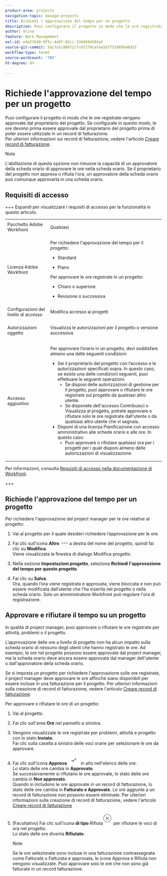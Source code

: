 ```yaml
---
product-area: projects
navigation-topic: manage-projects
title: Richiedi l'approvazione del tempo per un progetto
description: Puoi configurare il progetto in modo che le ore registrate vengano approvate dal proprietario del progetto. Se configurate in questo modo, le ore devono prima essere approvate dal proprietario del progetto prima di poter essere utilizzate in un record di fatturazione.
author: Alina
feature: Work Management
exl-id: e4a27640-9f5c-4a9f-82cc-3384694594af
source-git-commit: 5bc7a1c00b72cfc07270cafee5bf753989b48d33
workflow-type: tm+mt
source-wordcount: '785'
ht-degree: 0%

---
```


# Richiede l&#39;approvazione del tempo per un progetto

<!--audited: 08/2024-->

Puoi configurare il progetto in modo che le ore registrate vengano approvate dal proprietario del progetto. Se configurate in questo modo, le ore devono prima essere approvate dal proprietario del progetto prima di poter essere utilizzate in un record di fatturazione.\
Per ulteriori informazioni sui record di fatturazione, vedere l&#39;articolo [Creare record di fatturazione](../../../manage-work/projects/project-finances/create-billing-records.md).

>[!NOTE]
>
>L&#39;abilitazione di questa opzione non rimuove la capacità di un approvatore della scheda orario di approvare le ore nella scheda orario. Se il proprietario del progetto non approva o rifiuta l&#39;ora, un approvatore della scheda orario può comunque approvarla in una scheda orario.

## Requisiti di accesso

+++ Espandi per visualizzare i requisiti di accesso per la funzionalità in questo articolo. 

<table style="table-layout:auto"> 
 <col> 
 <col> 
 <tbody> 
  <tr> 
   <td role="rowheader">Pacchetto Adobe Workfront</td> 
   <td> <p>Qualsiasi</p> </td> 
  </tr> 
  <tr> 
   <td role="rowheader">Licenza Adobe Workfront</td> 
   <td> <p>Per richiedere l'approvazione del tempo per il progetto:</p>
   <ul><li><p>Standard</p></li>
   <li><p>Piano</p></li></ul>

<p>Per approvare le ore registrate in un progetto:</p>
   <ul><li><p>Chiaro o superiore</p></li>
   <li><p>Revisione o successiva</p></li>
    </td> 
  </tr> 
  <tr> 
   <td role="rowheader">Configurazioni del livello di accesso</td> 
   <td> <p>Modifica accesso ai progetti</p>  </td> 
  </tr> 
  <tr> 
   <td role="rowheader">Autorizzazioni oggetto</td> 
   <td> <p>Visualizza le autorizzazioni per il progetto o versione successiva</p>
  </tr> 
  <tr> 
   <td role="rowheader">Accesso aggiuntivo</td> 
   <td> <p>Per approvare l’orario in un progetto, devi soddisfare almeno una delle seguenti condizioni:</p> 
    <ul> 
     <li>Sei il proprietario del progetto con l’accesso e le autorizzazioni specificati sopra. In questo caso, se esiste una delle condizioni seguenti, puoi effettuare le seguenti operazioni: 
      <ul>
       <li>Se disponi delle autorizzazioni di gestione per il progetto, puoi approvare o rifiutare le ore registrate sul progetto da qualsiasi altro utente.</li>
       <li> Se disponete dell'accesso Contribuisci o Visualizza al progetto, potrete approvare o rifiutare solo le ore registrate dall'utente o da qualsiasi altro utente che vi segnala.<br></li>
      </ul></li> 
     <li>Disponi di una licenza Pianificazione con accesso amministrativo alle schede orario e alle ore. In questo caso:
      <ul>
       <li>Puoi approvare o rifiutare qualsiasi ora per i progetti per i quali disponi almeno delle autorizzazioni di visualizzazione. </li>
      </ul></li> 
    </ul> </td> 
  </tr> 
 </tbody> 
</table>

Per informazioni, consulta [Requisiti di accesso nella documentazione di Workfront](/help/quicksilver/administration-and-setup/add-users/access-levels-and-object-permissions/access-level-requirements-in-documentation.md).

+++

<!--Old:

<table style="table-layout:auto"> 
 <col> 
 <col> 
 <tbody> 
  <tr> 
   <td role="rowheader">Adobe Workfront plan*</td> 
   <td> <p>Any</p> </td> 
  </tr> 
  <tr> 
   <td role="rowheader">Adobe Workfront license*</td> 
   <td> <p>To require time to be approved on the project:</p>
   <ul><li>New: Standard</li>
   <li>Current: Plan</li></ul>
   
   <p>To approve hours logged on a project:</p>
   <ul><li>New: Light or higher</li>
   <li>Review or higher</li>
    </td> 
  </tr> 
  <tr> 
   <td role="rowheader">Access level configurations*</td> 
   <td> <p>Edit access to Projects or higher</p>  </td> 
  </tr> 
  <tr> 
   <td role="rowheader">Object permissions</td> 
   <td> <p>View permissions to the project or higher</p>
  </tr> 
  <tr> 
   <td role="rowheader">Additional access</td> 
   <td> <p>You must meet at least one of the following conditions to approve time on a project:</p> 
    <ul> 
     <li>You are the Project Owner with the access and permissions specified above. In this case, you can do the following if one of the conditions below exists: 
      <ul>
       <li>If you have Manage permissions on the project, you can approve or reject hours logged on the project by any other user.</li>
       <li> If you have Contribute or View access to the project you will be able to approve or reject only the hours logged by you or any other user that reports you.<br></li>
      </ul></li> 
     <li>You have a Plan license with administrative access to Timesheets &amp; Hours. In this case:
      <ul>
       <li>You can approve or reject any hours on the projects you have at least permissions to View. </li>
      </ul></li> 
    </ul> </td> 
  </tr> 
 </tbody> 
</table>-->

## Richiede l&#39;approvazione del tempo per un progetto

Per richiedere l&#39;approvazione del project manager per le ore relative al progetto:

1. Vai al progetto per il quale desideri richiedere l’approvazione per le ore.
1. Fai clic sull&#39;icona **Altro** ![Icona Altro](assets/more-icon.png) a destra del nome del progetto, quindi fai clic su **Modifica**.\
   Viene visualizzata la finestra di dialogo Modifica progetto.

1. Nella sezione **Impostazioni progetto**, seleziona **Richiedi l&#39;approvazione del tempo per questo progetto**.
1. Fai clic su **Salva**.\
   Ora, quando l’ora viene registrata e approvata, viene bloccata e non può essere modificata dall’utente che l’ha inserita nel progetto o nella scheda orario. Solo un amministratore Workfront può regolare l&#39;ora di registrazione.

## Approvare e rifiutare il tempo su un progetto

In qualità di project manager, puoi approvare o rifiutare le ore registrate per attività, problemi o il progetto.

L’approvazione delle ore a livello di progetto non ha alcun impatto sulla scheda orario di nessuno degli utenti che hanno registrato le ore. Ad esempio, le ore nel progetto possono essere approvate dal project manager, ma la scheda orario deve ancora essere approvata dal manager dell&#39;utente o dall&#39;approvatore della scheda orario.

Se si imposta un progetto per richiedere l&#39;approvazione sulle ore registrate, il project manager deve approvare le ore affinché siano disponibili per essere incluse in una fatturazione per il progetto. Per ulteriori informazioni sulla creazione di record di fatturazione, vedere l&#39;articolo [Creare record di fatturazione](../../../manage-work/projects/project-finances/create-billing-records.md).

Per approvare o rifiutare le ore di un progetto:

1. Vai al progetto.
1. Fai clic sull&#39;area **Ore** nel pannello a sinistra.

1. Vengono visualizzate le ore registrate per problemi, attività e progetto con lo stato **Inviato**.\
   Fai clic sulla casella a sinistra delle voci orarie per selezionare le ore da approvare.

1. Fai clic sull&#39;icona **Approva** ![](assets/approve-hours-icon.png) in alto nell&#39;elenco delle ore.\
   Lo stato delle ore cambia in **Approvato**.\
   Se successivamente si rifiutano le ore approvate, lo stato delle ore cambia in **Non approvato**.\
   Quando si includono le ore approvate in un record di fatturazione, lo stato delle ore cambia in **Fatturate e Approvate**. Le ore aggiunte a un record di fatturazione non possono essere eliminate. Per ulteriori informazioni sulla creazione di record di fatturazione, vedere l&#39;articolo [Creare record di fatturazione](../../../manage-work/projects/project-finances/create-billing-records.md)

1. (Facoltativo) Fai clic sull&#39;icona **di tipo** Rifiuta![](assets/reject-hours-icon.png) per rifiutare le voci di ora nel progetto.\
   Lo stato delle ore diventa **Rifiutato**.

   >[!NOTE]
   >
   >   Se le ore selezionate sono incluse in una fatturazione contrassegnata come Fatturata o Fatturata e approvata, le icone Approva e Rifiuta non vengono visualizzate. Puoi approvare solo le ore che non sono già fatturate in un record fatturazione.

